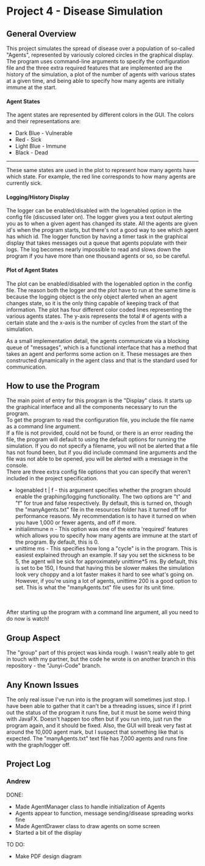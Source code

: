 # Project 4 - Disease Simulation
## General Overview
This project simulates the spread of disease over a population of so-called "Agents", represented by 
variously colored circles in the graphical display. The program uses command-line arguments to specify the 
configuration file and the three extra required features that are implemented are the history of the simulation,
a plot of the number of agents with various states at a given time, and being able to specify how many 
agents are initially immune at the start. 
<br> 
#### Agent States 
The agent states are represented by different colors in the GUI. The colors and their representations are:
  - Dark Blue - Vulnerable 
  - Red - Sick 
  - Light Blue - Immune 
  - Black - Dead 
---
These same states are used in the plot to represent how many agents have which state. For example, the red
line corresponds to how many agents are currently sick. 
#### Logging/History Display 
The logger can be enabled/disabled with the logenabled option in the config file (discussed later on). 
The logger gives you a text output alerting you as to when a given agent has changed its state. All the agents
are given id's when the program starts, but there's not a good way to see which agent has which id. The logger
function by having a timer task in the graphical display that takes messages out a queue that agents populate
with their logs. The log becomes nearly impossible to read and slows down the program if you have more 
than one thousand agents or so, so be careful. 
#### Plot of Agent States
The plot can be enabled/disabled with the logenabled option in the config file. The reason both the 
logger and the plot have to run at the same time is because the logging object is the only object 
alerted when an agent changes state, so it is the only thing capable of keeping track of that information.
The plot has four different color coded lines representing the various agents states. The y-axis represents
the total # of agents with a certain state and the x-axis is the number of cycles from the start of the 
simulation. 
<br>

As a small implementation detail, the agents communicate via a blocking queue of "messages", which is a functional 
interface that has a method that takes an agent and performs some action on it. These messages are then 
constructed dynamically in the agent class and that is the standard used for communication. 

## How to use the Program 
The main point of entry for this program is the "Display" class. It starts up the graphical interface 
and all the components necessary to run the program. <br>
To get the program to read the configuration file, you include the file name as a command line argument. <br> 
If a file is not provided, could not be found, or there is an error reading the file, the program will 
default to using the default options for running the simulation. If you do not specify a filename, you will 
not be alerted that a file has not found been, but if you did include command line arguments and the file 
was not able to be opened, you will be alerted with a message in the console. <br> 
There are three extra config file options that you can specify that weren't included in the project specification. <br> 
- logenabled t | f - this argument specifies whether the program should enable the graphing/logging functionality.
The two options are "t" and "f" for true and false respectively. By default, this is turned on, though 
the "manyAgents.txt" file in the resources folder has it turned off for performance reasons. 
My recommendation is to have it turned on when you have 1,000 or fewer agents, and off if more. 
- initialimmune n - This option was one of the extra 'required' features which allows you to specify how 
many agents are immune at the start of the program. By default, this is 0. 
- unittime ms - This specifies how long a "cycle" is in the program. This is easiest explained through an example.
If say you set the sickness to be 5, the agent will be sick for approximately unittime*5 ms. 
By default, this is set to be 150, I found that having this be slower makes the simulation look very choppy 
and a lot faster makes it hard to see what's going on. However, if you're using a lot of agents, unittime 200 
is a good option to set. This is what the "manyAgents.txt" file uses for its unit time. 
<br>
<br>
After starting up the program with a command line argument, all you need to do now is watch! 

## Group Aspect 
The "group" part of this project was kinda rough. I wasn't really able to get in touch with my partner, but the 
code he wrote is on another branch in this repository - the "Junyi-Code" branch. 

## Any Known Issues
The only real issue I've run into is the program will sometimes just stop. I have been able to gather 
that it can't be a threading issues, since if I print out the status of the program it runs fine, but it must
be some weird thing with JavaFX. Doesn't happen too often but if you run into, just run the program again,
and it should be fixed. Also, the GUI will break very fast at around the 10,000 agent mark, but I suspect
that something like that is expected. The "manyAgents.txt" text file has 7,000 agents and runs fine with 
the graph/logger off. 
## Project Log 

### Andrew 
DONE:

- Made AgentManager class to handle initialization of Agents
- Agents appear to function, message sending/disease spreading works fine
- Made AgentDrawer class to draw agents on some screen
- Started a bit of the display

TO DO: 
- Make PDF design diagram 



